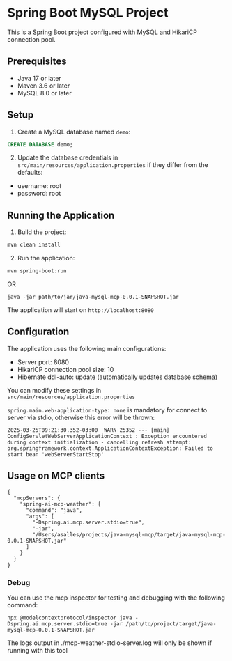 # Spring Boot MySQL Project

This is a Spring Boot project configured with MySQL and HikariCP connection pool.

## Prerequisites

- Java 17 or later
- Maven 3.6 or later
- MySQL 8.0 or later

## Setup

1. Create a MySQL database named `demo`:
```sql
CREATE DATABASE demo;
```

2. Update the database credentials in `src/main/resources/application.properties` if they differ from the defaults:
- username: root
- password: root

## Running the Application

1. Build the project:
```bash
mvn clean install
```

2. Run the application:
```bash
mvn spring-boot:run
```
OR
```
java -jar path/to/jar/java-mysql-mcp-0.0.1-SNAPSHOT.jar
```

The application will start on `http://localhost:8080`

## Configuration

The application uses the following main configurations:

- Server port: 8080
- HikariCP connection pool size: 10
- Hibernate ddl-auto: update (automatically updates database schema)

You can modify these settings in `src/main/resources/application.properties`

`spring.main.web-application-type: none` is mandatory for connect to server via stdio, otherwise this error will be thrown:
```
2025-03-25T09:21:30.352-03:00  WARN 25352 --- [main] ConfigServletWebServerApplicationContext : Exception encountered during context initialization - cancelling refresh attempt: org.springframework.context.ApplicationContextException: Failed to start bean 'webServerStartStop'
```

## Usage on MCP clients
```
{
  "mcpServers": {
    "spring-ai-mcp-weather": {
      "command": "java",
      "args": [
        "-Dspring.ai.mcp.server.stdio=true",
        "-jar",
        "/Users/asalles/projects/java-mysql-mcp/target/java-mysql-mcp-0.0.1-SNAPSHOT.jar"
      ]
    }
  }
}
```

### Debug
You can use the mcp inspector for testing and debugging with the following command:
```
npx @modelcontextprotocol/inspector java -Dspring.ai.mcp.server.stdio=true -jar /path/to/project/target/java-mysql-mcp-0.0.1-SNAPSHOT.jar
```
The logs output in ./mcp-weather-stdio-server.log will only be shown if running with this tool
